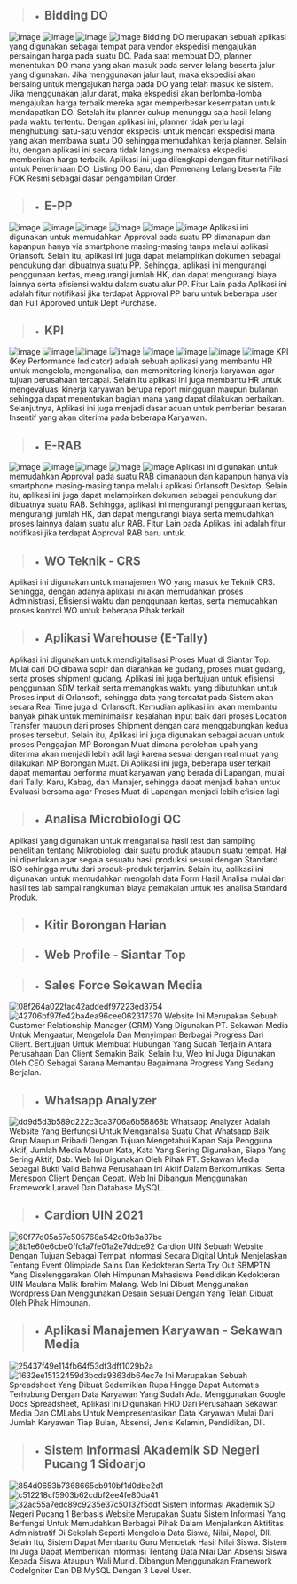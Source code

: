 
##
> - ## **Bidding DO**

![image](https://github.com/user-attachments/assets/767cd4ea-d376-4c1f-9ac0-85a35bf11253)
![image](https://github.com/user-attachments/assets/cc13d3af-8f42-40c3-a8e9-109fa9476341)
![image](https://github.com/user-attachments/assets/ae475afc-bcac-4c7a-a0c5-a1b7f7359d96)
![image](https://github.com/user-attachments/assets/a4c76fed-3784-4f8a-954c-262cdb194759)
  Bidding DO merupakan sebuah aplikasi yang digunakan sebagai tempat para vendor ekspedisi mengajukan persaingan harga pada suatu DO. Pada saat membuat DO, planner menentukan DO mana yang akan masuk pada server lelang beserta jalur yang digunakan. Jika menggunakan jalur laut, maka ekspedisi akan bersaing untuk mengajukan harga pada DO yang telah masuk ke sistem. Jika menggunakan jalur darat, maka ekspedisi akan berlomba-lomba mengajukan harga terbaik mereka agar memperbesar kesempatan untuk mendapatkan DO.
  Setelah itu planner cukup menunggu saja hasil lelang pada waktu tertentu. Dengan aplikasi ini, planner tidak perlu lagi menghubungi satu-satu vendor ekspedisi untuk mencari ekspedisi mana yang akan membawa suatu DO sehingga memudahkan kerja planner. Selain itu, dengan aplikasi ini secara tidak langsung memaksa ekspedisi memberikan harga terbaik. Aplikasi ini juga dilengkapi dengan fitur notifikasi untuk Penerimaan DO, Listing DO Baru, dan Pemenang Lelang beserta File FOK Resmi sebagai dasar pengambilan Order.

##
> - ## **E-PP**

![image](https://github.com/user-attachments/assets/052da223-e561-49a3-bca1-b12b846069e0)
![image](https://github.com/user-attachments/assets/93402c8a-1e27-48dd-80c7-045328914a48)
![image](https://github.com/user-attachments/assets/36df7a00-2816-4ade-8e52-53fea0f3547f)
![image](https://github.com/user-attachments/assets/4d25a5e4-3622-4967-b7e8-2b54e7ab9612)
![image](https://github.com/user-attachments/assets/0b124634-ac5e-4fa2-befb-d1fde350276c)
![image](https://github.com/user-attachments/assets/e702ee23-a392-49b7-8779-19159c4a1b57)
  Aplikasi ini digunakan untuk memudahkan Approval pada suatu PP dimanapun dan kapanpun hanya via smartphone masing-masing tanpa melalui aplikasi Orlansoft. Selain itu, aplikasi ini juga dapat melampirkan dokumen sebagai pendukung dari dibuatnya suatu PP. Sehingga, aplikasi ini mengurangi penggunaan kertas, mengurangi jumlah HK, dan dapat mengurangi biaya lainnya serta efisiensi waktu dalam suatu alur PP. 
  Fitur Lain pada Aplikasi ini adalah fitur notifikasi jika terdapat Approval PP baru untuk beberapa user dan Full Approved untuk Dept Purchase.

##
> - ## **KPI**

![image](https://github.com/user-attachments/assets/23c36d13-7970-48c8-9f20-4c79518b70b5)
![image](https://github.com/user-attachments/assets/e5ea6f02-7884-4131-a501-3a40ea4c0e29)
![image](https://github.com/user-attachments/assets/a2ec0818-e38b-49f3-abd3-35f456cf5fa7)
![image](https://github.com/user-attachments/assets/789c5b85-ab02-4910-b31c-b03023a7de3d)
![image](https://github.com/user-attachments/assets/90511267-b680-42ff-a039-781cf887aa37)
![image](https://github.com/user-attachments/assets/cdd8f3af-f37f-43a2-b0b8-2cc23a74fb3f)
![image](https://github.com/user-attachments/assets/a57d115c-91ee-4393-9970-781e2d152ecc)
![image](https://github.com/user-attachments/assets/09ca729d-f3ab-41f4-a994-23a15ecb4b80)
  KPI (Key Performance Indicator) adalah sebuah aplikasi yang membantu HR untuk mengelola, menganalisa, dan memonitoring kinerja karyawan agar tujuan perusahaan tercapai. Selain itu aplikasi ini juga membantu HR untuk mengevaluasi kinerja karyawan berupa report mingguan maupun bulanan sehingga dapat menentukan bagian mana yang dapat dilakukan perbaikan. Selanjutnya, Aplikasi ini juga menjadi dasar acuan untuk pemberian besaran Insentif yang akan diterima pada beberapa Karyawan.

##
> - ## **E-RAB**

![image](https://github.com/user-attachments/assets/0b332a50-c1f2-4087-ab4c-1f03876394ce)
![image](https://github.com/user-attachments/assets/48e1e68a-37a2-419e-97bb-475fe3fd2ec1)
![image](https://github.com/user-attachments/assets/2af0e57b-3bc0-4ea0-96eb-1cea9f4270c2)
![image](https://github.com/user-attachments/assets/914c594f-35ea-4955-91cb-705b2696a123)
![image](https://github.com/user-attachments/assets/70a6305b-fb6c-4766-b3c8-b334cbe92814)
  Aplikasi ini digunakan untuk memudahkan Approval pada suatu RAB dimanapun dan kapanpun hanya via smartphone masing-masing tanpa melalui aplikasi Orlansoft Desktop. Selain itu, aplikasi ini juga dapat melampirkan dokumen sebagai pendukung dari dibuatnya suatu RAB. Sehingga, aplikasi ini mengurangi  penggunaan kertas, mengurangi jumlah HK, dan dapat mengurangi biaya serta memudahkan proses lainnya dalam suatu alur RAB.
  Fitur Lain pada Aplikasi ini adalah fitur notifikasi jika terdapat Approval RAB baru untuk.

##
> - ## **WO Teknik - CRS**

Aplikasi ini digunakan untuk manajemen WO yang masuk ke Teknik CRS. Sehingga, dengan adanya aplikasi ini akan memudahkan proses Administrasi, Efisiensi waktu dan penggunaan kertas, serta memudahkan proses kontrol WO untuk beberapa Pihak terkait

##
> - ## **Aplikasi Warehouse (E-Tally)**

Aplikasi ini digunakan untuk mendigitalisasi Proses Muat di Siantar Top. Mulai dari DO dibawa sopir dan diarahkan ke gudang, proses muat gudang, serta proses shipment gudang. Aplikasi ini juga bertujuan untuk efisiensi penggunaan SDM terkait serta memangkas waktu yang dibutuhkan untuk Proses input di Orlansoft, sehingga data yang tercatat pada Sistem akan secara Real Time juga di Orlansoft. 
Kemudian aplikasi ini akan membantu banyak pihak untuk meminimalisir kesalahan input baik dari proses Location Transfer maupun dari proses Shipment dengan cara menggabungkan kedua proses tersebut. Selain itu, Aplikasi ini juga digunakan sebagai acuan untuk proses Penggajian MP Borongan Muat dimana perolehan upah yang diterima akan menjadi lebih adil lagi karena sesuai dengan real muat yang dilakukan MP Borongan Muat. 
Di Aplikasi ini juga, beberapa user terkait dapat memantau performa muat karyawan yang berada di Lapangan, mulai dari Tally, Karu, Kabag, dan Manajer, sehingga dapat menjadi bahan untuk Evaluasi bersama agar Proses Muat di Lapangan menjadi lebih efisien lagi

##
> - ## **Analisa Microbiologi QC**

Aplikasi yang digunakan untuk menganalisa hasil test dan sampling penelitian tentang Mikrobiologi dair suatu produk ataupun suatu tempat. Hal ini diperlukan agar segala sesuatu hasil produksi sesuai dengan Standard ISO sehingga mutu dari produk-produk terjamin. Selain itu, aplikasi ini digunakan untuk memudahkan mengolah data Form Hasil Analisa mulai dari hasil tes lab sampai rangkuman biaya pemakaian untuk tes analisa Standard Produk.

##
> - ## **Kitir Borongan Harian**

##
> - ## **Web Profile - Siantar Top**

##
> - ## **Sales Force Sekawan Media**

![08f264a022fac42addedf97223ed3754](https://github.com/user-attachments/assets/c9649589-30c9-4061-a7d8-4d81e98add1e)
![42706bf97fe42ba4ea96cee062317370](https://github.com/user-attachments/assets/03c0eb37-9826-4f21-a488-92a78619d0fe)
Website Ini Merupakan Sebuah Customer Relationship Manager (CRM) Yang Digunakan PT. Sekawan Media Untuk Mengaatur, Mengelola Dan Menyimpan Berbagai Progress Dari Client. Bertujuan Untuk Membuat Hubungan Yang Sudah Terjalin Antara Perusahaan Dan Client Semakin Baik. Selain Itu, Web Ini Juga Digunakan Oleh CEO Sebagai Sarana Memantau Bagaimana Progress Yang Sedang Berjalan. 

##
> - ## **Whatsapp Analyzer**

![dd9d5d3b589d222c3ca3706a6b58868b](https://github.com/user-attachments/assets/2070a1d3-aa8a-4ab7-bc98-a46e6bfdfe08)
Whatsapp Analyzer Adalah Website Yang Berfungsi Untuk Menganalisa Suatu Chat Whatsapp Baik Grup Maupun Pribadi Dengan Tujuan Mengetahui Kapan Saja Pengguna Aktif, Jumlah Media Maupun Kata, Kata Yang Sering Digunakan, Siapa Yang Sering Aktif, Dsb. Web Ini Digunakan Oleh Pihak PT. Sekawan Media Sebagai Bukti Valid Bahwa Perusahaan Ini Aktif Dalam Berkomunikasi Serta Merespon Client Dengan Cepat. Web Ini Dibangun Menggunakan Framework Laravel Dan Database MySQL.

##
> - ## **Cardion UIN 2021**

![60f77d05a57e505768a542c0fb3a37bc](https://github.com/user-attachments/assets/a0c026d5-6385-412b-84c0-00b5119bccd9)
![8b1e60e6cbe0ffc1a7fe01a2e7ddce92](https://github.com/user-attachments/assets/57a23c30-7242-4a92-89f4-5dc49e4c8423)
Cardion UIN Sebuah Website Dengan Tujuan Sebagai Tempat Informasi Secara Digital Untuk Menjelaskan Tentang Event Olimpiade Sains Dan Kedokteran Serta Try Out SBMPTN Yang Diselenggarakan Oleh Himpunan Mahasiswa Pendidikan Kedokteran UIN Maulana Malik Ibrahim Malang. Web Ini Dibuat Menggunakan Wordpress Dan Menggunakan Desain Sesuai Dengan Yang Telah Dibuat Oleh Pihak Himpunan.

##
> - ## **Aplikasi Manajemen Karyawan - Sekawan Media**

![25437f49e114fb64f53df3dff1029b2a](https://github.com/user-attachments/assets/f6e5dbe2-f220-431b-ba93-f9f96baf08c9)
![1632ee15132459d3bcda9363db64ec7e](https://github.com/user-attachments/assets/b4528cf0-7992-459f-ae06-953c91ade830)
Ini Merupakan Sebuah Spreadsheet Yang Dibuat Sedemikian Rupa Hingga Dapat Automatis Terhubung Dengan Data Karyawan Yang Sudah Ada. Menggunakan Google Docs Spreadsheet, Aplikasi Ini Digunakan HRD Dari Perusahaan Sekawan Media Dan CMLabs Untuk Mempresentasikan Data Karyawan Mulai Dari Jumlah Karyawan Tiap Bulan, Absensi, Jenis Kelamin, Pendidikan, Dll.

##
> - ## **Sistem Informasi Akademik SD Negeri Pucang 1 Sidoarjo**

![854d0653b7368665cb910bf1d0dbe2d1](https://github.com/user-attachments/assets/0a7805c0-ee78-41cc-b869-74c2dc3b0c91)
![c512218cf5903b62cdbf2ee4fe80da41](https://github.com/user-attachments/assets/2a45b736-60b2-458c-b839-d3775eb26b60)
![32ac55a7edc89c9235e37c50132f5ddf](https://github.com/user-attachments/assets/4ea1bdcc-55b3-4b3a-8f04-121a06448864)
Sistem Informasi Akademik SD Negeri Pucang 1 Berbasis Website Merupakan Suatu Sistem Informasi Yang Berfungsi Untuk Memudahkan Berbagai Pihak Dalam Menjalankan Aktifitas Administratif Di Sekolah Seperti Mengelola Data Siswa, Nilai, Mapel, Dll. Selain Itu, Sistem Dapat Membantu Guru Mencetak Hasil Nilai Siswa. Sistem Ini Juga Dapat Memberikan Informasi Tentang Data Nilai Dan Absensi Siswa Kepada Siswa Ataupun Wali Murid. Dibangun Menggunakan Framework CodeIgniter Dan DB MySQL Dengan 3 Level User.






